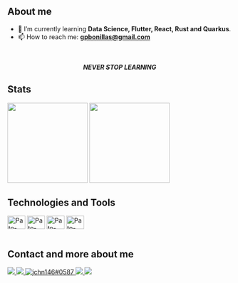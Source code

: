 <h2>About me</h2>

<ul>
  <li>🌱 I’m currently learning <b>Data Science, Flutter, React, Rust and Quarkus</b>.</li>
  <li>📫 How to reach me: <b><a href="mailto:gpbonillas@gmail.com">gpbonillas@gmail.com</a></b></li>
</ul>

<br>

<p align="center">
  <i><b>NEVER STOP LEARNING</b></i>
</p>

<h2>Stats</h2>

<div>
  <img height="180em" src="https://github-readme-stats.vercel.app/api?username=gpbonillas&show_icons=true&include_all_commits=true&theme=github_dark&hide_border=true">
  <img height="180em" src="https://github-readme-stats.vercel.app/api/top-langs/?username=gpbonillas&layout=compact&theme=github_dark&hide_border=true&hide=css,html&langs_count=8">
</div>

<h2>Technologies and Tools</h2>

<div style="display: inline_block">
  <img align="center" alt="Pato-Java" height="30" width="40" src="https://cdn.jsdelivr.net/gh/devicons/devicon/icons/java/java-plain.svg">
  <img align="center" alt="Pato-Flutter" height="30" width="40" src="https://cdn.jsdelivr.net/gh/devicons/devicon/icons/flutter/flutter-original.svg">
  <img align="center" alt="Pato-React" height="30" width="40" src="https://cdn.jsdelivr.net/gh/devicons/devicon/icons/react/react-original.svg">
  <img align="center" alt="Pato-Python" height="30" width="40" src="https://cdn.jsdelivr.net/gh/devicons/devicon/icons/python/python-original.svg">
</div>

![]()

<h2>Contact and more about me</h2>

<div>
  <a href="https://www.linkedin.com/in/gpbonillas/" target="_blank">
  <img src="https://img.shields.io/badge/LinkedIn-0077B5?style=for-the-badge&logo=linkedin&logoColor=white">
  </a>
  <a href="https://www.instagram.com/patobonilla7/" target="_blank">
  <img src="https://img.shields.io/badge/-Instagram-%23E4405F?style=for-the-badge&logo=instagram&logoColor=white" target="_blank">
  </a>
  <a href="https://twitter.com/devpato7" target="blank">
  <img src="https://img.shields.io/badge/Twitter-blue?style=for-the-badge&logo=twitter&logoColor=white" alt="jchn146#0587">
  </a>
  <a href="mailto:gpbonillas@gmail.com">
  <img src="https://img.shields.io/badge/Gmail-D14836?style=for-the-badge&logo=gmail&logoColor=white" target="_blank">
  </a>
  <a href="https://stackoverflow.com/users/4156219/gabriel-patricio-bonilla">
  <img src="https://img.shields.io/stackexchange/stackoverflow/r/4156219?color=orange&label=reputation&logo=stackoverflow&style=for-the-badge&cacheSeconds=86400" target="_blank">
  </a>
</div>
